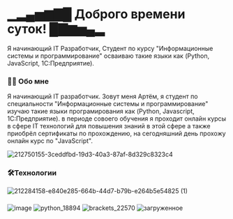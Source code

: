 ▁▂▄▅▆▇█ Доброго времени суток! █▇▆▅▄▂ 
==========================================================================================================================================

Я начинающий IT Разработчик, Студент по курсу "Информационные системы и программирование" осваиваю такие языки как (Python, JavaScript, 1C:Предприятие).

<h3 align="left">👩‍💻  Обо мне</h3>
Я начинающий IT разработчик. Зовут меня Артём, я студент по специальности "Информационные системы и программирование" изучаю такие языки програмирования как (Python, Javascript, 1C:Предприятие). в периоде совоего обучения я проходит онлайн курсы в сфере IT технологий для повышения знаний в этой сфере а также приобрёл сертификаты по прохождению, на сегодняшний день прохожу онлайн курс по "JavaScript".



![212750155-3ceddfbd-19d3-40a3-87af-8d329c8323c4](https://github.com/0AID0/0AID0/assets/168955155/45690b5c-bb3e-40b5-80d0-7d9883fdd14c)




### 🛠️Технологии
![212284158-e840e285-664b-44d7-b79b-e264b5e54825 (1)](https://github.com/0AID0/0AID0/assets/168955155/7f90b1c6-2c34-41b0-8419-0eb3f49eb5e9)


###
![image](https://github.com/0AID0/0AID0/assets/168955155/c521f410-54aa-43af-8f78-b06928096e31)
![python_18894](https://github.com/0AID0/0AID0/assets/168955155/0998e547-c532-496b-aa3e-6820237a5e64)
![brackets_22570](https://github.com/0AID0/0AID0/assets/168955155/ed2a863f-8f63-4793-b980-a3cff4606d89)
![загруженное](https://github.com/0AID0/0AID0/assets/168955155/215e4b24-5acb-4b87-9632-e26e8c5d9033)

